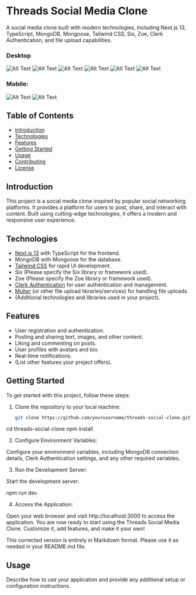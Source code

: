 # Threads Social Media Clone

A social media clone built with modern technologies, including Next.js 13, TypeScript, MongoDB, Mongoose, Tailwind CSS, Six, Zoe, Clerk Authentication, and file upload capabilities.

### Desktop

![Alt Text](./public/assets/read-me/img1.png)
![Alt Text](./public/assets/read-me/img2.png)
![Alt Text](./public/assets/read-me/img3.png)
![Alt Text](./public/assets/read-me/img4.png)
![Alt Text](./public/assets/read-me/img5.png)
![Alt Text](./public/assets/read-me/img6.png)

### Mobile: 

![Alt Text](./public/assets/read-me/img7.png)
![Alt Text](./public/assets/read-me/img8.png)



## Table of Contents

- [Introduction](#introduction)
- [Technologies](#technologies)
- [Features](#features)
- [Getting Started](#getting-started)
- [Usage](#usage)
- [Contributing](#contributing)
- [License](#license)

## Introduction

This project is a social media clone inspired by popular social networking platforms. It provides a platform for users to post, share, and interact with content. Built using cutting-edge technologies, it offers a modern and responsive user experience.

## Technologies

- [Next.js 13](https://nextjs.org/) with TypeScript for the frontend.
- MongoDB with Mongoose for the database.
- [Tailwind CSS](https://tailwindcss.com/) for rapid UI development.
- Six (Please specify the Six library or framework used).
- Zoe (Please specify the Zoe library or framework used).
- [Clerk Authentication](https://clerk.dev/) for user authentication and management.
- [Multer](https://github.com/expressjs/multer) (or other file upload libraries/services) for handling file uploads.
- (Additional technologies and libraries used in your project).

## Features

- User registration and authentication.
- Posting and sharing text, images, and other content.
- Liking and commenting on posts.
- User profiles with avatars and bio.
- Real-time notifications.
- (List other features your project offers).

## Getting Started

To get started with this project, follow these steps:

1. Clone the repository to your local machine:

   ```bash
   git clone https://github.com/yourusername/threads-social-clone.git

cd threads-social-clone
npm install

2. Configure Environment Variables:

Configure your environment variables, including MongoDB connection details, Clerk Authentication settings, and any other required variables.

3. Run the Development Server:

Start the development server:

npm run dev

4. Access the Application:

Open your web browser and visit http://localhost:3000 to access the application.
You are now ready to start using the Threads Social Media Clone. Customize it, add features, and make it your own!


This corrected version is entirely in Markdown format. Please use it as needed in your README.md file.

## Usage

Describe how to use your application and provide any additional setup or configuration instructions.

